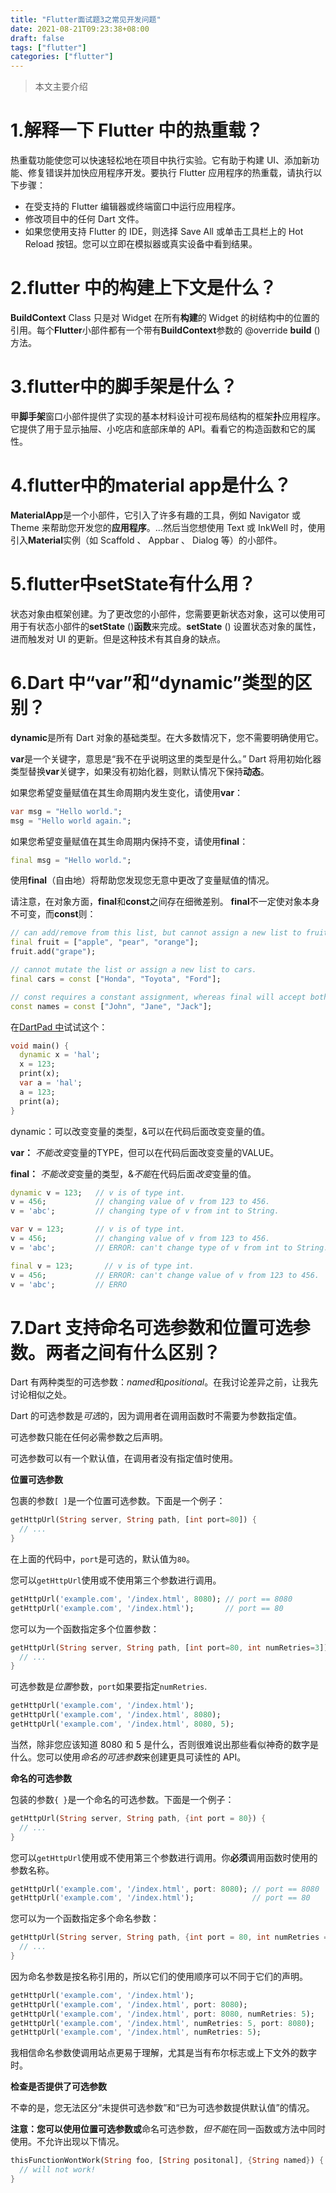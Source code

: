 ```yaml
---
title: "Flutter面试题3之常见开发问题"
date: 2021-08-21T09:23:38+08:00
draft: false
tags: ["flutter"]
categories: ["flutter"]
---
```


> 本文主要介绍

<!--more-->

# 1.解释一下 Flutter 中的热重载？

热重载功能使您可以快速轻松地在项目中执行实验。它有助于构建 UI、添加新功能、修复错误并加快应用程序开发。要执行 Flutter 应用程序的热重载，请执行以下步骤：

- 在受支持的 Flutter 编辑器或终端窗口中运行应用程序。
- 修改项目中的任何 Dart 文件。
- 如果您使用支持 Flutter 的 IDE，则选择 Save All 或单击工具栏上的 Hot Reload 按钮。您可以立即在模拟器或真实设备中看到结果。

# 2.flutter 中的构建上下文是什么？

**BuildContext** Class 只是对 Widget 在所有**构建**的 Widget 的树结构中的位置的引用。每个**Flutter**小部件都有一个带有**BuildContext**参数的 @override **build** () 方法。

# 3.flutter中的脚手架是什么？

甲**脚手架**窗口小部件提供了实现的基本材料设计可视布局结构的框架**扑**应用程序。它提供了用于显示抽屉、小吃店和底部床单的 API。看看它的构造函数和它的属性。

# 4.flutter中的material app是什么？

**MaterialApp**是一个小部件，它引入了许多有趣的工具，例如 Navigator 或 Theme 来帮助您开发您的**应用程序**。…然后当您想使用 Text 或 InkWell 时，使用引入**Material**实例（如 Scaffold 、 Appbar 、 Dialog 等）的小部件。

# 5.flutter中setState有什么用？

状态对象由框架创建。为了更改您的小部件，您需要更新状态对象，这可以使用可用于有状态小部件的**setState** ()**函数**来完成。**setState** () 设置状态对象的属性，进而触发对 UI 的更新。但是这种技术有其自身的缺点。

# 6.Dart 中“var”和“dynamic”类型的区别？

**dynamic**是所有 Dart 对象的基础类型。在大多数情况下，您不需要明确使用它。

**var**是一个关键字，意思是“我不在乎说明这里的类型是什么。” Dart 将用初始化器类型替换**var**关键字，如果没有初始化器，则默认情况下保持**动态**。

如果您希望变量赋值在其生命周期内发生变化，请使用**var**：

```dart
var msg = "Hello world.";
msg = "Hello world again.";
```

如果您希望变量赋值在其生命周期内保持不变，请使用**final**：

```dart
final msg = "Hello world.";
```

使用**final**（自由地）将帮助您发现您无意中更改了变量赋值的情况。

请注意，在对象方面，**final**和**const**之间存在细微差别。 **final**不一定使对象本身不可变，而**const**则：

```dart
// can add/remove from this list, but cannot assign a new list to fruit.
final fruit = ["apple", "pear", "orange"];
fruit.add("grape");

// cannot mutate the list or assign a new list to cars.
final cars = const ["Honda", "Toyota", "Ford"];

// const requires a constant assignment, whereas final will accept both:
const names = const ["John", "Jane", "Jack"];
```

在[DartPad 中](https://dartpad.dartlang.org/)试试这个：

```dart
void main() {
  dynamic x = 'hal';
  x = 123;
  print(x);
  var a = 'hal';
  a = 123;
  print(a);
}
```

dynamic：可以改变变量的类型，&可以在代码后面改变变量的值。

**var：** *不能改变*变量的TYPE，但可以在代码后面改变变量的VALUE。

**final：** *不能改变*变量的类型，&*不能*在代码后面*改变*变量的值。

```dart
dynamic v = 123;   // v is of type int.
v = 456;           // changing value of v from 123 to 456.
v = 'abc';         // changing type of v from int to String.

var v = 123;       // v is of type int.
v = 456;           // changing value of v from 123 to 456.
v = 'abc';         // ERROR: can't change type of v from int to String.

final v = 123;       // v is of type int.
v = 456;           // ERROR: can't change value of v from 123 to 456.
v = 'abc';         // ERRO
```

# 7.Dart 支持命名可选参数和位置可选参数。两者之间有什么区别？



Dart 有两种类型的可选参数：*named*和*positional*。在我讨论差异之前，让我先讨论相似之处。

Dart 的可选参数是*可选*的，因为调用者在调用函数时不需要为参数指定值。

可选参数只能在任何必需参数之后声明。

可选参数可以有一个默认值，在调用者没有指定值时使用。

**位置可选参数**

包裹的参数`[ ]`是一个位置可选参数。下面是一个例子：

```dart
getHttpUrl(String server, String path, [int port=80]) {
  // ...
}
```

在上面的代码中，`port`是可选的，默认值为`80`。

您可以`getHttpUrl`使用或不使用第三个参数进行调用。

```dart
getHttpUrl('example.com', '/index.html', 8080); // port == 8080
getHttpUrl('example.com', '/index.html');       // port == 80
```

您可以为一个函数指定多个位置参数：

```dart
getHttpUrl(String server, String path, [int port=80, int numRetries=3]) {
  // ...
}
```

可选参数是*位置*参数，`port`如果要指定`numRetries`.

```dart
getHttpUrl('example.com', '/index.html');
getHttpUrl('example.com', '/index.html', 8080);
getHttpUrl('example.com', '/index.html', 8080, 5);
```

当然，除非您应该知道 8080 和 5 是什么，否则很难说出那些看似神奇的数字是什么。您可以使用*命名的可选参数*来创建更具可读性的 API。

**命名的可选参数**

包装的参数`{ }`是一个命名的可选参数。下面是一个例子：

```dart
getHttpUrl(String server, String path, {int port = 80}) {
  // ...
}
```

您可以`getHttpUrl`使用或不使用第三个参数进行调用。你**必须**调用函数时使用的参数名称。

```dart
getHttpUrl('example.com', '/index.html', port: 8080); // port == 8080
getHttpUrl('example.com', '/index.html');             // port == 80
```

您可以为一个函数指定多个命名参数：

```dart
getHttpUrl(String server, String path, {int port = 80, int numRetries = 3}) {
  // ...
}
```

因为命名参数是按名称引用的，所以它们的使用顺序可以不同于它们的声明。

```dart
getHttpUrl('example.com', '/index.html');
getHttpUrl('example.com', '/index.html', port: 8080);
getHttpUrl('example.com', '/index.html', port: 8080, numRetries: 5);
getHttpUrl('example.com', '/index.html', numRetries: 5, port: 8080);
getHttpUrl('example.com', '/index.html', numRetries: 5);
```

我相信命名参数使调用站点更易于理解，尤其是当有布尔标志或上下文外的数字时。

**检查是否提供了可选参数**

不幸的是，您无法区分“未提供可选参数”和“已为可选参数提供默认值”的情况。

**注意：**您可以使用位置可选参数**或**命名可选参数，*但不能*在同一函数或方法中同时使用。不允许出现以下情况。

```dart
thisFunctionWontWork(String foo, [String positonal], {String named}) {
  // will not work!
}
```




